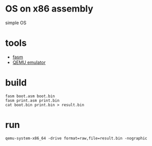 # OS on x86 assembly
simple OS
# tools
- [fasm](https://flatassembler.net/)
- [QEMU emulator](https://www.qemu.org/)
# build
```
fasm boot.asm boot.bin
fasm print.asm print.bin
cat boot.bin print.bin > result.bin
```
# run
```
qemu-system-x86_64 -drive format=raw,file=result.bin -nographic
```
